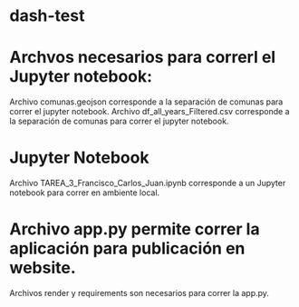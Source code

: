 # dash-test

# Archvos necesarios para correrl el Jupyter notebook:
Archivo comunas.geojson corresponde a la separación de comunas para correr el jupyter notebook.
Archivo df_all_years_Filtered.csv corresponde a la separación de comunas para correr el jupyter notebook.

# Jupyter Notebook
Archivo TAREA_3_Francisco_Carlos_Juan.ipynb corresponde a un Jupyter notebook para correr en ambiente local.

# Archivo app.py permite correr la aplicación para publicación en website.
Archivos render y requirements son necesarios para correr la app.py.

